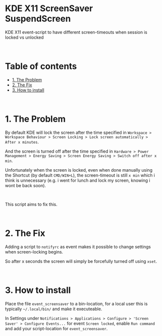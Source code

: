 KDE X11 ScreenSaver SuspendScreen
===

KDE X11 event-script to have different screen-timeouts when session is locked vs unlocked

<br>

Table of contents
===
<!-- TOC -->
- [1. The Problem](#1-the-problem)
- [2. The Fix](#2-the-fix)
- [3. How to install](#3-how-to-install)
<!-- /TOC -->
<br>

# 1. The Problem

By default KDE will lock the screen after the time specified in `Workspace > Workspace Behaviour > Screen Locking > Lock screen automatically > After x minutes`.

And the screen is turned off after the time specified in `Hardware > Power Management > Energy Saving > Screen Energy Saving > Switch off after x min`.

Unfortunately when the screen is locked, even when done manually using the Shortcut (by default `CMD/WIN+L`), the screen-timeout is still `x min` which i think is unnecessary (e.g. i went for lunch and lock my screen, knowing i wont be back soon).

<br>

This script aims to fix this.

<br>

# 2. The Fix

Adding a script to `notifyrc` as event makes it possible to change settings when screen-locking begins.

So after x seconds the screen will simply be forcefully turned off using `xset`.

<br>

# 3. How to install

Place the file `event_screensaver` to a bin-location, for a local user this is typically `~/.local/bin/` and make it executeable.

In Settings under `Notifications > Applications > Configure > 'Screen Saver' > Configure Events...` for event `Screen locked`, enable `Run command` and add your script-location for `event_screensaver`.
